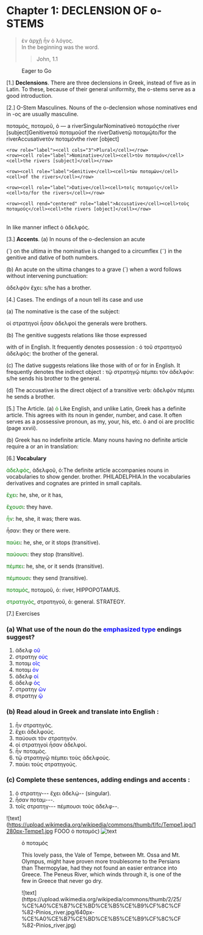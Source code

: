 # Chapter 1: DECLENSION OF ο-STEMS

 >  ἐν ἀρχῇ ἦν ὁ λόγος.<br/>
 >  In the beginning was the word.<br/>
>> John, 1.1


<figure><head>Eager to Go</head></figure>

[1.] **Declensions**. There are three declensions in Greek,
instead of five as in Latin. To these, because of their general uniformity, the o-stems serve as a good introduction.

[2.] Ο-Stem Masculines. Nouns of the ο-declension
whose nominatives end in -ος are usually masculine.

<table>
  <head>ποταμός, ποταμοῦ, ὁ — a river</head>
  <row role="label"><cell cols="3">Singular</cell></row>
    <row><cell role="label">Nominative</cell><cell>ὁ ποταμός</cell><cell>the river [subject]</cell></row>
    <row><cell role="label">Genitive</cell><cell>τοῦ ποταμοῦ</cell><cell>of the river</cell></row>
    <row><cell role="label">Dative</cell><cell>τῷ ποταμῷ</cell><cell>to/for the river</cell></row>
    <row><cell role="label">Accusative</cell><cell>τὸν ποταμόν</cell><cell>the river [object]</cell></row>

    <row role="label"><cell cols="3">Plural</cell></row>
    <row><cell role="label">Nominative</cell><cell>τὸν ποταμόν</cell><cell>the rivers [subject]</cell></row>

    <row><cell role="label">Genitive</cell><cell>τῶν ποταμῶν</cell><cell>of the rivers</cell></row>

    <row><cell role="label">Dative</cell><cell>τοῖς ποταμοῖς</cell><cell>to/for the rivers</cell></row>

    <row><cell rend="centered" role="label">Accusative</cell><cell>τοὺς ποταμούς</cell><cell>the rivers [object]</cell></row>

</table>



In like manner inflect ὁ ἀδελφός.

[3.] **Accents**.
(a) In nouns of the ο-declension an acute

(´) on the ultima in the nominative is changed to a
circumflex (῀) in the genitive and dative of both numbers.





<pb n="2"/>

</p><p>
(b) An acute on the ultima changes to a grave (`)
when a word follows without intervening punctuation:</p>
<p><foreign xml:id="p3.1">ἀδελφὸν ἔχει</foreign>: <gloss target="p3.1">s/he has a brother.</gloss></p>

</div>

[4.] Cases. The endings of a noun tell its case and use
</p><p>
(a) The nominative is the case of the subject:
</p><p>
<foreign>οἱ στρατηγοὶ ἦσαν ἀδελφοί</foreign> <gloss>the generals were brothers.</gloss>

(b) The genitive suggests relations like those expressed

with of in English. It frequently denotes possession :
<foreign>ὁ τοῦ στρατηγοῦ ἀδελφός:</foreign> <gloss>the brother of the general.</gloss>

(c) The dative suggests relations like those with of or
for in English. It frequently denotes the indirect object :
<foreign>τῷ στρατηγῷ πέμπει τὸν ἀδελφόν:</foreign> <gloss>s/he sends his brother to the general.</gloss>

(d) The accusative is the direct object of a transitive
verb: ἀδελφὸν πέμπει he sends a brother.

[5.] The Article.
(a) <span style="color:green">ὁ</span> Like English, and unlike Latin,
Greek has a definite article. This agrees with its noun
in gender, number, and case. It often serves as a possessive pronoun, as my, your, his, etc. ὁ and οἱ are proclitic
(page xxvii).

(b) Greek has no indefinite article. Many nouns having no definite article require a or an in translation:

[6.] **Vocabulary**</p>
  <list type="vocab">


<span style="color:green">ἀδελφός</span>, ἀδελφοῦ, ὁ:<note>The definite article accompanies nouns in vocabularies to show gender.</note> brother.  PHILADELPHIA.<note>In the vocabularies derivatives and cognates are printed in small capitals.</note>



<span style="color:green">ἔχει</span>: he, she, or it has,


<span style="color:green">ἔχουσι</span>: they have.


<span style="color:green">ἦν</span>: he, she, it was;  there was.


<rs n="https://atlas-test.fly.dev/morphology/form/245/" type="lemma">ἦσαν</rs>: they or there were.


<span style="color:green">παύει</span>: he, she, or it stops (transitive).



<span style="color:green">παύουσι</span>: they stop (transitive).


<span style="color:green">πέμπει</span>: he, she, or it sends (transitive).


<span style="color:green">πέμπουσι</span>: they send (transitive).


<span style="color:green">ποταμός</span>, ποταμοῦ, ὁ: river, HIPPOPOTAMUS.


<span style="color:green">στρατηγός</span>, στρατηγοῦ, ὁ: general. STRATEGY.





</div>

<pb n="3"/>


[7.] Exercises

### (a) What use of the noun do the <span style="color:blue">emphasized type</span> endings suggest?

1. ἀδελφ <span style="color:blue">οῦ</span>
2. στρατηγ <span style="color:blue">ούς</span>
3. ποταμ <span style="color:blue">οῖς</span>
4. ποταμ <span style="color:blue">όν</span>
5. ἀδελφ <span style="color:blue">οί</span>
6. ἀδελφ <span style="color:blue">ός</span>
7. στρατηγ <span style="color:blue">ῶν</span>
8. στρατηγ <span style="color:blue">ῷ</span>


### (b) Read aloud in Greek and translate into English :





1. ἦν στρατηγός.
2. ἔχει ἀδελφούς.
3. παύουσι τὸν στρατηγόν.
4. οἱ στρατηγοὶ ἦσαν ἀδελφοί. 
5. ἦν ποταμὸς. 
6. τῷ στρατηγῷ πέμπει τοὺς ἀδελφούς.
7. παύει τοὺς στρατηγούς.


### (c) Complete these sentences, adding endings and accents :


1. ὁ στρατηγ--- ἔχει ἀδελῴ-- (singular). 
2. ἦσαν ποταμ---.
3. τοῖς στρατηγ--- πέμπουσι τοὺς ἀδελφ--.



![text](https://upload.wikimedia.org/wikipedia/commons/thumb/f/fc/Tempe1.jpg/1280px-Tempe1.jpg FOOO ὁ ποταμός)
  ![text](https://upload.wikimedia.org/wikipedia/commons/b/b2/Pineios_river_%28thessaly%29_map.jpg)
<figure><head>ὁ ποταμός</head>
<p>This lovely pass, the Vale of Tempe, between Mt. Ossa and Mt. Olympus,
might have proven more troublesome to the Persians than Thermopylae, had
they not found an easier entrance into Greece. The Peneus River, which
winds through it, is one of the few in Greece that never go dry.</p></figure>
<figure>![text](https://upload.wikimedia.org/wikipedia/commons/thumb/2/25/%CE%A0%CE%B7%CE%BD%CE%B5%CE%B9%CF%8C%CF%82-Pinios_river.jpg/640px-%CE%A0%CE%B7%CE%BD%CE%B5%CE%B9%CF%8C%CF%82-Pinios_river.jpg)</figure></p>
<pb n="4"/>

</div>

</div>
